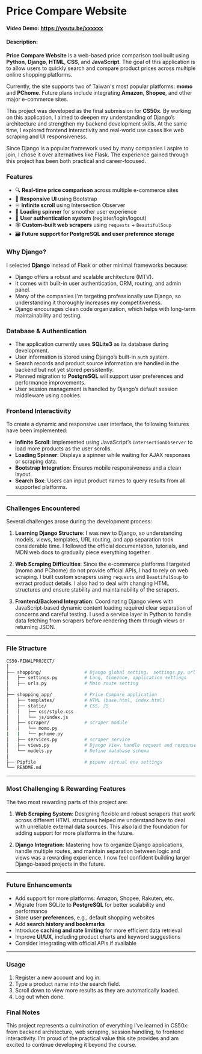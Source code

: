 # Price Compare Website

#### Video Demo: https://youtu.be/xxxxxx

#### Description:

**Price Compare Website** is a web-based price comparison tool built using **Python**, **Django**, **HTML**, **CSS**, and **JavaScript**. The goal of this application is to allow users to quickly search and compare product prices across multiple online shopping platforms.

Currently, the site supports two of Taiwan's most popular platforms: **momo** and **PChome**. Future plans include integrating **Amazon**, **Shopee**, and other major e-commerce sites.

This project was developed as the final submission for **CS50x**. By working on this application, I aimed to deepen my understanding of Django’s architecture and strengthen my backend development skills. At the same time, I explored frontend interactivity and real-world use cases like web scraping and UI responsiveness.

Since Django is a popular framework used by many companies I aspire to join, I chose it over alternatives like Flask. The experience gained through this project has been both practical and career-focused.

### Features

- 🔍 **Real-time price comparison** across multiple e-commerce sites
- 📱 **Responsive UI** using Bootstrap
- ♾️ **Infinite scroll** using Intersection Observer
- 🔄 **Loading spinner** for smoother user experience
- 🔐 **User authentication system** (register/login/logout)
- 🕸️ **Custom-built web scrapers** using `requests` + `BeautifulSoup`
- 🗃️ **Future support for PostgreSQL and user preference storage**

### Why Django?

I selected **Django** instead of Flask or other minimal frameworks because:

- Django offers a robust and scalable architecture (MTV).
- It comes with built-in user authentication, ORM, routing, and admin panel.
- Many of the companies I'm targeting professionally use Django, so understanding it thoroughly increases my competitiveness.
- Django encourages clean code organization, which helps with long-term maintainability and testing.

### Database & Authentication

- The application currently uses **SQLite3** as its database during development.
- User information is stored using Django’s built-in `auth` system.
- Search records and product source information are handled in the backend but not yet stored persistently.
- Planned migration to **PostgreSQL** will support user preferences and performance improvements.
- User session management is handled by Django’s default session middleware using cookies.

### Frontend Interactivity

To create a dynamic and responsive user interface, the following features have been implemented:

- **Infinite Scroll**: Implemented using JavaScript’s `IntersectionObserver` to load more products as the user scrolls.
- **Loading Spinner**: Displays a spinner while waiting for AJAX responses or scraping data.
- **Bootstrap Integration**: Ensures mobile responsiveness and a clean layout.
- **Search Box**: Users can input product names to query results from all supported platforms.

---

### Challenges Encountered

Several challenges arose during the development process:

1. **Learning Django Structure**:
   I was new to Django, so understanding models, views, templates, URL routing, and app separation took considerable time. I followed the official documentation, tutorials, and MDN web docs to gradually piece everything together.

2. **Web Scraping Difficulties**:
   Since the e-commerce platforms I targeted (momo and PChome) do not provide official APIs, I had to rely on web scraping. I built custom scrapers using `requests` and `BeautifulSoup` to extract product details. I also had to deal with changing HTML structures and ensure stability and maintainability of the scrapers.

3. **Frontend/Backend Integration**:
   Coordinating Django views with JavaScript-based dynamic content loading required clear separation of concerns and careful testing. I used a service layer in Python to handle data fetching from scrapers before rendering them through views or returning JSON.

---

### File Structure
```bash
CS50-FINALPROJECT/
│
├── shopping/                # Django global setting， settings.py、urls.py 
│   ├── settings.py          # Lang, timezone, application settings
│   ├── urls.py              # Main route setting
│
├── shopping_app/            # Price Compare application
│   ├── templates/           # HTML (base.html, index.html)
│   ├── static/              # CSS, JS
│   │   ├── css/style.css
│   │   └── js/index.js
│   ├── scraper/             # scraper module
│   │   └── momo.py
|   |   └── pchome.py
│   ├── services.py          # scraper service
│   ├── views.py             # Django View，handle request and response
│   └── models.py            # Define database schema
│
├── Pipfile                  # pipenv virtual env settings
└── README.md                

```

---

### Most Challenging & Rewarding Features

The two most rewarding parts of this project are:

1. **Web Scraping System**:
   Designing flexible and robust scrapers that work across different HTML structures helped me understand how to deal with unreliable external data sources. This also laid the foundation for adding support for more platforms in the future.

2. **Django Integration**:
   Mastering how to organize Django applications, handle multiple routes, and maintain separation between logic and views was a rewarding experience. I now feel confident building larger Django-based projects in the future.

---

### Future Enhancements

-  Add support for more platforms: Amazon, Shopee, Rakuten, etc.
-  Migrate from SQLite to **PostgreSQL** for better scalability and performance
-  Store **user preferences**, e.g., default shopping websites
-  Add **search history and bookmarks**
-  Introduce **caching and rate limiting** for more efficient data retrieval
-  Improve **UI/UX**, including product charts and keyword suggestions
-  Consider integrating with official APIs if available

---

### Usage

1. Register a new account and log in.
2. Type a product name into the search field.
3. Scroll down to view more results as they are automatically loaded.
4. Log out when done.
### Final Notes

This project represents a culmination of everything I’ve learned in CS50x: from backend architecture, web scraping, session handling, to frontend interactivity. I’m proud of the practical value this site provides and am excited to continue developing it beyond the course.
